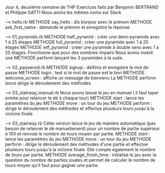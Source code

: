 Jour 4, deuxième semaine de THP
Exercices faits par Benjamin BERTRAND et Philippe GATTI
Nous avons les mêmes noms sur Slack



--> hello.rb
METHODE say_hello : dis bonjour avec le prénom
METHODE ask_first_name : demande le prénom et enregistre la réponse

--> 01_pyramids.rb
METHODE half_pyramid : créer une demi-pyramide avec 1 à 25 étages
METHODE full_pyramid : créer une pyramide avec 1 à 25 étages
METHODE wtf_pyramid : créer une pyramide à double sens avec 1 à 25 étages. Fonctionne que pour des nombres impairs
Nous avons inséré une METHODE perform lançant les 3 pyramides à la suite.

--> 02_password.rb
METHODE signup : déifinis et enregistre le mot de passe
METHODE login : test si le mot de passe est le bon
METHODE welcome_screen : affiche un message de bienvenu
La METHODE perform lance dirige le déroulement des méthodes

--> 03_stairway_manual.rb
Nous avons laissé le jeu en manuel ( il faut taper entrée pour relancer le dé à chaque tour)
METHODE start : lance les paramètres du jeu
METHODE move : un tour du jeu
METHODE perform : dirige le déroulement des méthodes et effectue plusieurs tours jusqu'à la victoire finale

--> 03_stairway.rb
Cette version lance le jeu de manière automatique (pas besoin de relancer le dé manuellement) pour un nombre de partie supérieur à 100 et renvoie le nombre de tours moyen par partie.
METHODE start : lance les paramètres du jeu
METHODE move : un tour du jeu
METHODE perform : dirige le déroulement des méthodes d'une partie et effectue plusieurs tours jusqu'à la victoire finale. Elle compte également le nombre de tours par partie.
METHODE average_finish_time : initialise le jeu avec la question du nombre de parties jouées et permet de calculer le nombre de tours moyen qu'il faut pour gagner une partie.